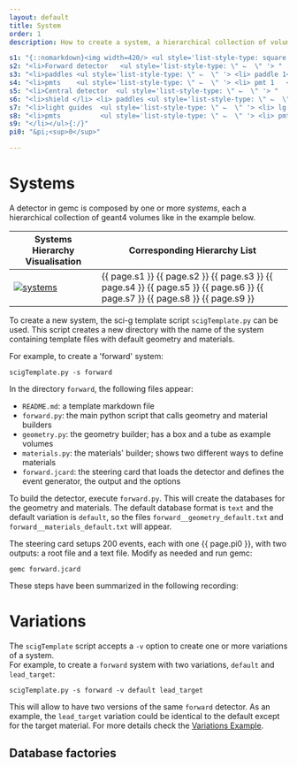 ```yaml
---
layout: default
title: System
order: 1
description: How to create a system, a hierarchical collection of volumes.

s1: "{::nomarkdown}<img width=420/> <ul style='list-style-type: square'>"
s2: "<li>Forward detector   <ul style='list-style-type: \" ⌙ ︎ \" '> "
s3: "<li>paddles <ul style='list-style-type: \" ⌙ ︎ \" '> <li> paddle 1</li> <li> ... </li> </ul> </li>  "
s4: "<li>pmts    <ul style='list-style-type: \" ⌙ ︎ \" '> <li> pmt 1   </li> <li> ... </li> </ul> </li> </ul> </li>"
s5: "<li>Central detector  <ul style='list-style-type: \" ⌙ ︎ \" '> "
s6: "<li>shield </li> <li> paddles <ul style='list-style-type: \" ⌙ ︎ \" '>  "
s7: "<li>light guides  <ul style='list-style-type: \" ⌙ ︎ \" '> <li> lg 1   </li> <li> ... </li> </ul> </li> "
s8: "<li>pmts          <ul style='list-style-type: \" ⌙ ︎ \" '> <li> pmt 1  </li> <li> ... </li> </ul> </li> </ul> </li>"
s9: "</li></ul>{:/}"
pi0: "&pi;<sup>0</sup>"

---
```


# Systems


A detector in gemc is composed by one or more *systems*, each a hierarchical collection of geant4 volumes like 
in the example below.


| Systems Hierarchy Visualisation       | Corresponding Hierarchy List                                                                                                  |
|---------------------------------------|-------------------------------------------------------------------------------------------------------------------------------|
| [![systems]](../documentation/system) | {{ page.s1 }} {{ page.s2 }} {{ page.s3 }} {{ page.s4 }} {{ page.s5 }} {{ page.s6 }} {{ page.s7 }} {{ page.s8 }} {{ page.s9 }} |


To create a new system, the sci-g template script `scigTemplate.py` can be used. This script creates a new directory 
with the name of the system containing template files with default geometry and materials. 

For example, to create a 'forward' system:

``` 
scigTemplate.py -s forward
```

In the directory `forward`, the following files appear:

- `README.md`:  a template markdown file   
- `forward.py`: the main python script that calls geometry and material builders    
- `geometry.py`: the geometry builder; has a box and a tube as example volumes
- `materials.py`: the materials' builder; shows two different ways to define materials
- `forward.jcard`: the steering card that loads the detector and defines the event generator, the output and the options

To build the detector, execute `forward.py`.  This will create the databases for the geometry and materials. The default 
database format is `text` and the default variation is `default`, so the files 
`forward__geometry_default.txt` and `forward__materials_default.txt` will appear.

The steering card setups 200 events, each with one {{ page.pi0 }}, with two outputs: a root file and a text file. Modify as 
needed and run gemc:

```
gemc forward.jcard
```

These steps have been summarized in the following recording:

<script async id="asciicast-1wDOXfYmQKs53O31nOIlIDLda" src="https://asciinema.org/a/1wDOXfYmQKs53O31nOIlIDLda.js" data-autoplay="true" data-loop="true"></script>        
			 
                   
# Variations

The `scigTemplate` script accepts a `-v` option to create one or more variations of a system.  
For example, to create a `forward` system with two variations, `default` and `lead_target`:

```
scigTemplate.py -s forward -v default lead_target
```
This will allow to have two versions of the same `forward` detector. As an example, the `lead_target` variation could be identical
to the default except for the target material. For more details check the [Variations Example](https://github.com/maureeungaro/sci-g/tree/main/examples/variations).





  ## Database factories		
    



<br/>

[systems]: /home/assets/images/systems.png
